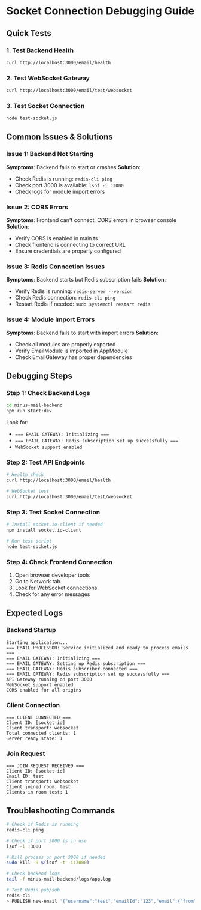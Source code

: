 # Socket Connection Debugging Guide

## Quick Tests

### 1. Test Backend Health
```bash
curl http://localhost:3000/email/health
```

### 2. Test WebSocket Gateway
```bash
curl http://localhost:3000/email/test/websocket
```

### 3. Test Socket Connection
```bash
node test-socket.js
```

## Common Issues & Solutions

### Issue 1: Backend Not Starting
**Symptoms**: Backend fails to start or crashes
**Solution**: 
- Check Redis is running: `redis-cli ping`
- Check port 3000 is available: `lsof -i :3000`
- Check logs for module import errors

### Issue 2: CORS Errors
**Symptoms**: Frontend can't connect, CORS errors in browser console
**Solution**: 
- Verify CORS is enabled in main.ts
- Check frontend is connecting to correct URL
- Ensure credentials are properly configured

### Issue 3: Redis Connection Issues
**Symptoms**: Backend starts but Redis subscription fails
**Solution**:
- Verify Redis is running: `redis-server --version`
- Check Redis connection: `redis-cli ping`
- Restart Redis if needed: `sudo systemctl restart redis`

### Issue 4: Module Import Errors
**Symptoms**: Backend fails to start with import errors
**Solution**:
- Check all modules are properly exported
- Verify EmailModule is imported in AppModule
- Check EmailGateway has proper dependencies

## Debugging Steps

### Step 1: Check Backend Logs
```bash
cd minus-mail-backend
npm run start:dev
```

Look for:
- `=== EMAIL GATEWAY: Initializing ===`
- `=== EMAIL GATEWAY: Redis subscription set up successfully ===`
- `WebSocket support enabled`

### Step 2: Test API Endpoints
```bash
# Health check
curl http://localhost:3000/email/health

# WebSocket test
curl http://localhost:3000/email/test/websocket
```

### Step 3: Test Socket Connection
```bash
# Install socket.io-client if needed
npm install socket.io-client

# Run test script
node test-socket.js
```

### Step 4: Check Frontend Connection
1. Open browser developer tools
2. Go to Network tab
3. Look for WebSocket connections
4. Check for any error messages

## Expected Logs

### Backend Startup
```
Starting application...
=== EMAIL PROCESSOR: Service initialized and ready to process emails ===
=== EMAIL GATEWAY: Initializing ===
=== EMAIL GATEWAY: Setting up Redis subscription ===
=== EMAIL GATEWAY: Redis subscriber connected ===
=== EMAIL GATEWAY: Redis subscription set up successfully ===
API Gateway running on port 3000
WebSocket support enabled
CORS enabled for all origins
```

### Client Connection
```
=== CLIENT CONNECTED ===
Client ID: [socket-id]
Client transport: websocket
Total connected clients: 1
Server ready state: 1
```

### Join Request
```
=== JOIN REQUEST RECEIVED ===
Client ID: [socket-id]
Email ID: test
Client transport: websocket
Client joined room: test
Clients in room test: 1
```

## Troubleshooting Commands

```bash
# Check if Redis is running
redis-cli ping

# Check if port 3000 is in use
lsof -i :3000

# Kill process on port 3000 if needed
sudo kill -9 $(lsof -t -i:3000)

# Check backend logs
tail -f minus-mail-backend/logs/app.log

# Test Redis pub/sub
redis-cli
> PUBLISH new-email '{"username":"test","emailId":"123","email":{"from":"test@example.com","subject":"Test"}}'
``` 